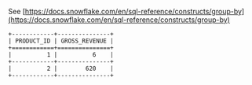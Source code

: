 See [https://docs.snowflake.com/en/sql-reference/constructs/group-by](https://docs.snowflake.com/en/sql-reference/constructs/group-by)
```
+------------+---------------+
| PRODUCT_ID | GROSS_REVENUE |
+============+===============+
|          1 |          6    |
+------------+---------------+
|          2 |        620    |
+------------+---------------+
```
